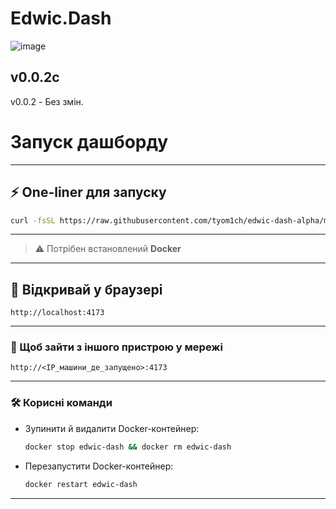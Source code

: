 # Edwic.Dash

![image](https://github.com/user-attachments/assets/cc4f998c-a5bb-49e9-a80c-bbe3e20a9859)

<!-- CHANGELOG START -->

## v0.0.2с

v0.0.2 - Без змін.

<!-- CHANGELOG END -->

# Запуск дашборду

---

## ⚡ One-liner для запуску

```bash
curl -fsSL https://raw.githubusercontent.com/tyom1ch/edwic-dash-alpha/main/install.sh -o install.sh && bash install.sh
```

---

> ⚠️ Потрібен встановлений **Docker**

---

## 🚀 Відкривай у браузері

```
http://localhost:4173
```

---

### 📡 Щоб зайти з іншого пристрою у мережі

```
http://<IP_машини_де_запущено>:4173
```

---

### 🛠️ Корисні команди

* Зупинити й видалити Docker-контейнер:

  ```bash
  docker stop edwic-dash && docker rm edwic-dash
  ```

* Перезапустити Docker-контейнер:

  ```bash
  docker restart edwic-dash
  ```
---
